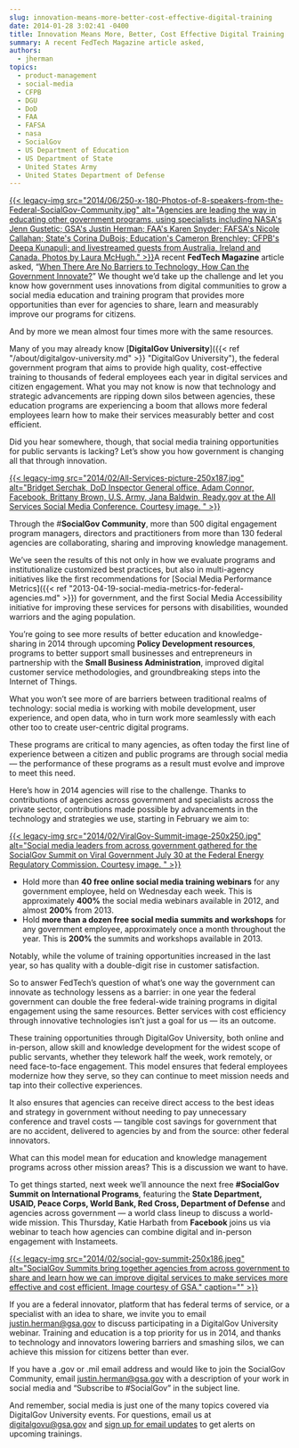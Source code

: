 ```yaml
---
slug: innovation-means-more-better-cost-effective-digital-training
date: 2014-01-28 3:02:41 -0400
title: Innovation Means More, Better, Cost Effective Digital Training
summary: A recent FedTech Magazine article asked,
authors:
  - jherman
topics:
  - product-management
  - social-media
  - CFPB
  - DGU
  - DoD
  - FAA
  - FAFSA
  - nasa
  - SocialGov
  - US Department of Education
  - US Department of State
  - United States Army
  - United States Department of Defense
---
```


[{{< legacy-img src="2014/06/250-x-180-Photos-of-8-speakers-from-the-Federal-SocialGov-Community.jpg" alt="Agencies are leading the way in educating other government programs, using specialists including NASA's Jenn Gustetic; GSA's Justin Herman; FAA's Karen Snyder; FAFSA's Nicole Callahan; State's Corina DuBois; Education's Cameron Brenchley; CFPB's Deepa Kunapuli; and livestreamed guests from Australia, Ireland and Canada. Photos by Laura McHugh." >}}](https://s3.amazonaws.com/digitalgov/_legacy-img/2014/06/1014-x-726-Photos-of-8-speakers-from-the-Federal-SocialGov-Community.jpg)A recent **FedTech Magazine** article asked, &#8220;[When There Are No Barriers to Technology, How Can the Government Innovate?](http://www.fedtechmagazine.com/article/2014/01/when-there-are-no-barriers-technology-how-can-government-innovate)&#8221; We thought we&#8217;d take up the challenge and let you know how government uses innovations from digital communities to grow a social media education and training program that provides more opportunities than ever for agencies to share, learn and measurably improve our programs for citizens.

And by more we mean almost four times more with the same resources.

Many of you may already know [**DigitalGov University**]({{< ref "/about/digitalgov-university.md" >}} "DigitalGov University"), the federal government program that aims to provide high quality, cost-effective training to thousands of federal employees each year in digital services and citizen engagement. What you may not know is now that technology and strategic advancements are ripping down silos between agencies, these education programs are experiencing a boom that allows more federal employees learn how to make their services measurably better and cost efficient.

Did you hear somewhere, though, that social media training opportunities for public servants is lacking? Let&#8217;s show you how government is changing all that through innovation.

[{{< legacy-img src="2014/02/All-Services-picture-250x187.jpg" alt="Bridget Serchak, DoD Inspector General office, Adam Connor, Facebook, Brittany Brown, U.S. Army, Jana Baldwin, Ready.gov at the All Services Social Media Conference. Courtesy image. " >}}](https://s3.amazonaws.com/digitalgov/_legacy-img/2014/02/All-Services-picture.jpg)

Through the #**SocialGov Community**, more than 500 digital engagement program managers, directors and practitioners from more than 130 federal agencies are collaborating, sharing and improving knowledge management.

We&#8217;ve seen the results of this not only in how we evaluate programs and institutionalize customized best practices, but also in multi-agency initiatives like the first recommendations for [Social Media Performance Metrics]({{< ref "2013-04-19-social-media-metrics-for-federal-agencies.md" >}}) for government, and the first Social Media Accessibility initiative for improving these services for persons with disabilities, wounded warriors and the aging population.

You’re going to see more results of better education and knowledge-sharing in 2014 through upcoming **Policy Development resources**, programs to better support small businesses and entrepreneurs in partnership with the **Small Business Administration**, improved digital customer service methodologies, and groundbreaking steps into the Internet of Things.

What you won’t see more of are barriers between traditional realms of technology: social media is working with mobile development, user experience, and open data, who in turn work more seamlessly with each other too to create user-centric digital programs.

These programs are critical to many agencies, as often today the first line of experience between a citizen and public programs are through social media &#8212; the performance of these programs as a result must evolve and improve to meet this need.

Here&#8217;s how in 2014 agencies will rise to the challenge. Thanks to contributions of agencies across government and specialists across the private sector, contributions made possible by advancements in the technology and strategies we use, starting in February we aim to:

[{{< legacy-img src="2014/02/ViralGov-Summit-image-250x250.jpg" alt="Social media leaders from across government gathered for the SocialGov Summit on Viral Government July 30 at the Federal Energy Regulatory Commission. Courtesy image. " >}}](https://s3.amazonaws.com/digitalgov/_legacy-img/2014/02/ViralGov-Summit-image.jpg)

  * Hold more than **40 free online social media training webinars** for any government employee, held on Wednesday each week. This is approximately **400%** the social media webinars available in 2012, and almost **200%** from 2013.
  * Hold **more than a dozen free social media summits and workshops** for any government employee, approximately once a month throughout the year. This is **200%** the summits and workshops available in 2013.

Notably, while the volume of training opportunities increased in the last year, so has quality with a double-digit rise in customer satisfaction.

So to answer FedTech&#8217;s question of what&#8217;s one way the government can innovate as technology lessens as a barrier: in one year the federal government can double the free federal-wide training programs in digital engagement using the same resources. Better services with cost efficiency through innovative technologies isn&#8217;t just a goal for us &#8212; its an outcome.

These training opportunities through DigitalGov University, both online and in-person, allow skill and knowledge development for the widest scope of public servants, whether they telework half the week, work remotely, or need face-to-face engagement. This model ensures that federal employees modernize how they serve, so they can continue to meet mission needs and tap into their collective experiences.

It also ensures that agencies can receive direct access to the best ideas and strategy in government without needing to pay unnecessary conference and travel costs &#8212; tangible cost savings for government that are no accident, delivered to agencies by and from the source: other federal innovators.

What can this model mean for education and knowledge management programs across other mission areas? This is a discussion we want to have.

To get things started, next week we&#8217;ll announce the next free **#SocialGov Summit on International Programs**, featuring the **State Department, USAID, Peace Corps, World Bank, Red Cross, Department of Defense** and agencies across government &#8212; a world class lineup to discuss a world-wide mission. This Thursday, Katie Harbath from **Facebook** joins us via webinar to teach how agencies can combine digital and in-person engagement with Instameets.

[{{< legacy-img src="2014/02/social-gov-summit-250x186.jpeg" alt="SocialGov Summits bring together agencies from across government to share and learn how we can improve digital services to make services more effective and cost efficient. Image courtesy of GSA." caption="" >}}](https://s3.amazonaws.com/digitalgov/_legacy-img/2014/02/social-gov-summit.jpeg) 

If you are a federal innovator, platform that has federal terms of service, or a specialist with an idea to share, we invite you to email <justin.herman@gsa.gov> to discuss participating in a DigitalGov University webinar. Training and education is a top priority for us in 2014, and thanks to technology and innovators lowering barriers and smashing silos, we can achieve this mission for citizens better than ever.

If you have a .gov or .mil email address and would like to join the SocialGov Community, email <justin.herman@gsa.gov> with a description of your work in social media and &#8220;Subscribe to #SocialGov&#8221; in the subject line.

And remember, social media is just one of the many topics covered via DigitalGov University events. For questions, email us at <digitalgovu@gsa.gov> and [sign up for email updates](https://public.govdelivery.com/accounts/USHOWTO/subscriber/new?topic_id=USHOWTO_45) to get alerts on upcoming trainings.